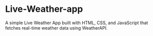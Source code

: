 # Live-Weather-app
A simple Live Weather App built with HTML, CSS, and JavaScript that fetches real-time weather data using WeatherAPI.

